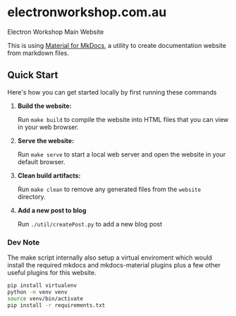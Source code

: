 # electronworkshop.com.au

Electron Workshop Main Website

This is using [Material for MkDocs](https://squidfunk.github.io/mkdocs-material/getting-started/), a utility to create documentation website from markdown files.

## Quick Start

Here's how you can get started locally by first running these commands

1. **Build the website:**

   Run `make build` to compile the website into HTML files that you can view in your web browser.

2. **Serve the website:**

   Run `make serve` to start a local web server and open the website in your default browser.

3. **Clean build artifacts:**

   Run `make clean` to remove any generated files from the `website` directory.

4. **Add a new post to blog**

   Run `./util/createPost.py` to add a new blog post

### Dev Note

The make script internally also setup a virtual enviroment which would install the required mkdocs and mkdocs-material plugins plus a few other useful plugins for this website. 

```bash
pip install virtualenv
python -m venv venv
source venv/bin/activate
pip install -r requirements.txt
```
